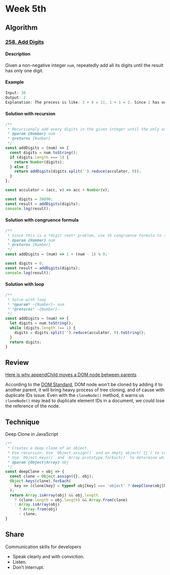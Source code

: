 # Week 5th

## Algorithm

### [258. Add Digits](https://leetcode.com/problems/add-digits/)

#### Description

Given a non-negative integer `num`, repeatedly add all its digits until the result has only one digit.

#### Example

```javascript
Input: 38
Output: 2
Explanation: The precess is like: 3 + 8 = 11, 1 + 1 = 2. Since 2 has only one digit, return it.
```

#### Solution with recursion

```javascript
/**
 * Recursionaly add every digits in the given integer until the only one digit left.
 * @param {Number} num
 * @returns {Number}
 */
const addDigits = (num) => {
  const digits = num.toString();
  if (digits.length === 1) {
    return Number(digits);
  } else {
    return addDigits(digits.split('').reduce(acculator, 0));
  }
};

const acculator = (acc, v) => acc + Number(v);

const digits = 38890;
const result = addDigits(digits);
console.log(result);
```

#### Solution with congruence formula

```javascript
/**
 * Since this is a *digit root* problem, use th congruence formula to solve it.
 * @param {Number} num
 * @returns {Number}
 */
const addDigits = (num) => 1 + (num - 1) % 9;

const digits = 0;
const result = addDigits(digits);
console.log(result);
```

#### Solution with loop

```javascript
/**
 * Solve with loop
 * *@param* ~{Number}~ num
 * *@returns* ~{Number}~
 */
const addDigits = (num) => {
  let digits = num.toString();
  while (digits.length !== 1) {
    digits = digits.split('').reduce(acculator, 0).toString();
  }
  return digits;
}
```

## Review

[Here is why appendChild moves a DOM node between parents](https://blog.angularindepth.com/here-is-why-appendchild-moves-a-dom-node-instead-of-cloning-it-f8ef7a31735c)  

According to the [DOM Standard](https://dom.spec.whatwg.org/#node-trees), DOM node won’t be cloned by adding it to another parent, it will bring heavy process of tree cloning, and of cause with duplicate IDs issue. Even with the `cloneNode()` method, it warns us `cloneNode()` may lead to duplicate element IDs in a document, we could lose the reference of the node.

## Technique

Deep Clone in JavaScript

```javascript
/**
 * Creates a deep clone of an object.
 * Use recursion. Use `Object.assign()` and an empty object(`{}`) to create a shallow clone of the original.
 * Use `Object.keys()` and `Array.prototype.forEach()` to determine which key-value pairs need to be deep cloned.
 * @param {Object|Array} obj 
 */
const deepClone = obj => {
  const clone = Object.assign({}, obj);
  Object.keys(clone).forEach(
    key => (clone[key] = typeof obj[key] === 'object' ? deepClone(obj[key]) : obj[key])
  );
  return Array.isArray(obj) && obj.length
    ? (clone.length = obj.length) && Array.from(clone)
    : Array.isArray(obj)
      ? Array.from(obj)
      : clone;
}
```

## Share

Communication skills for developers

- Speak clearly and with conviction.
- Listen.
- Don’t interrupt.
